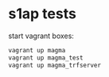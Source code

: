 # s1ap tests

start vagrant boxes:
```bash
vagrant up magma
vagrant up magma_test
vagrant up magma_trfserver
```



